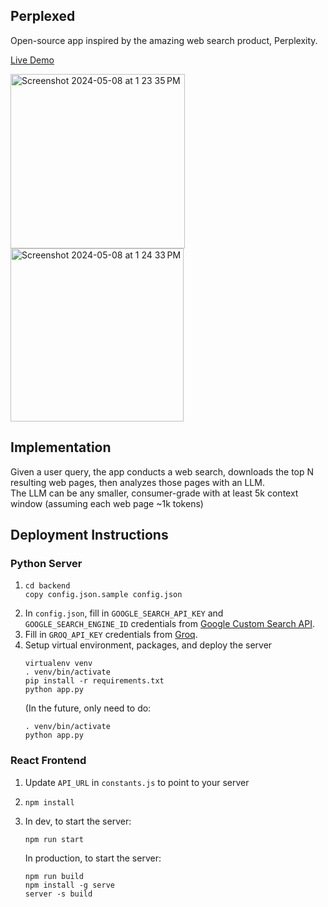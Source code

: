 ## Perplexed 
Open-source app inspired by the amazing web search product, Perplexity.

[Live Demo](https://philfung.github.io/perplexed)

<img width="279" alt="Screenshot 2024-05-08 at 1 23 35 PM" src="https://github.com/philfung/perplexed/assets/1054593/28ac5a06-abc6-4a8d-ab60-36f3e1f1e596">
<img width="277" alt="Screenshot 2024-05-08 at 1 24 33 PM" src="https://github.com/philfung/perplexed/assets/1054593/a932819e-6e24-45c6-9138-234e1870a558">

## Implementation
Given a user query, the app conducts a web search,
downloads the top N resulting web pages, then analyzes those pages 
with an LLM.  
The LLM can be any smaller, consumer-grade with at least 5k context window (assuming each web page ~1k tokens)

## Deployment Instructions

### Python Server
1. ```
   cd backend
   copy config.json.sample config.json
   ```
3. In `config.json`, fill in `GOOGLE_SEARCH_API_KEY` and `GOOGLE_SEARCH_ENGINE_ID` credentials from [Google Custom Search API](https://developers.google.com/custom-search/v1/overview).
4. Fill in `GROQ_API_KEY` credentials from [Groq](https://console.groq.com/docs/quickstart).
5. Setup virtual environment, packages, and deploy the server
   ```
   virtualenv venv
   . venv/bin/activate
   pip install -r requirements.txt
   python app.py
   ```
   (In the future, only need to do:
   ```
   . venv/bin/activate
   python app.py
   ````
### React Frontend
1. Update `API_URL` in `constants.js` to point to your server
2. ```
   npm install
   ```
3. In dev, to start the server:
   ```
   npm run start
   ```
   In production, to start the server:
   ```
   npm run build
   npm install -g serve
   server -s build
   ```
